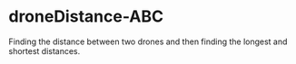 # droneDistance-ABC
Finding the distance between two drones and then finding the longest and shortest distances. 
